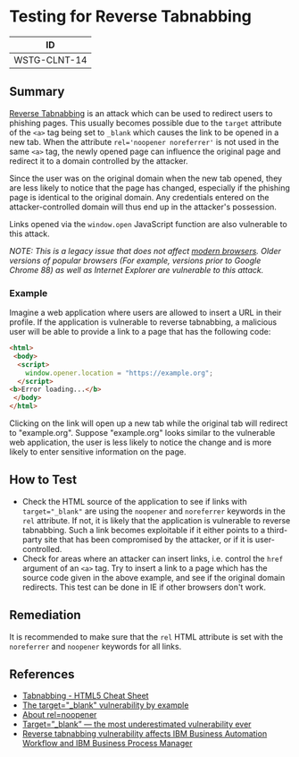 # Testing for Reverse Tabnabbing

|ID          |
|------------|
|WSTG-CLNT-14|

## Summary

[Reverse Tabnabbing](https://owasp.org/www-community/attacks/Reverse_Tabnabbing) is an attack which can be used to redirect users to phishing pages. This usually becomes possible due to the `target` attribute of the `<a>` tag being set to `_blank` which causes the link to be opened in a new tab. When the attribute `rel='noopener noreferrer'` is not used in the same `<a>` tag, the newly opened page can influence the original page and redirect it to a domain controlled by the attacker.

Since the user was on the original domain when the new tab opened, they are less likely to notice that the page has changed, especially if the phishing page is identical to the original domain. Any credentials entered on the attacker-controlled domain will thus end up in the attacker's possession.

Links opened via the `window.open` JavaScript function are also vulnerable to this attack.

_NOTE: This is a legacy issue that does not affect [modern browsers](https://caniuse.com/mdn-html_elements_a_implicit_noopener). Older versions of popular browsers (For example, versions prior to Google Chrome 88) as well as Internet Explorer are vulnerable to this attack._

### Example

Imagine a web application where users are allowed to insert a URL in their profile. If the application is vulnerable to reverse tabnabbing, a malicious user will be able to provide a link to a page that has the following code:

```html
<html>
 <body>
  <script>
    window.opener.location = "https://example.org";
  </script>
<b>Error loading...</b>
 </body>
</html>
```

Clicking on the link will open up a new tab while the original tab will redirect to "example.org". Suppose "example.org" looks similar to the vulnerable web application, the user is less likely to notice the change and is more likely to enter sensitive information on the page.

## How to Test

- Check the HTML source of the application to see if links with `target="_blank"` are using the `noopener` and `noreferrer` keywords in the `rel` attribute. If not, it is likely that the application is vulnerable to reverse tabnabbing. Such a link becomes exploitable if it either points to a third-party site that has been compromised by the attacker, or if it is user-controlled.
- Check for areas where an attacker can insert links, i.e. control the `href` argument of an `<a>` tag. Try to insert a link to a page which has the source code given in the above example, and see if the original domain redirects. This test can be done in IE if other browsers don't work.

## Remediation

It is recommended to make sure that the `rel` HTML attribute is set with the `noreferrer` and `noopener` keywords for all links.

## References

- [Tabnabbing - HTML5 Cheat Sheet](https://cheatsheetseries.owasp.org/cheatsheets/HTML5_Security_Cheat_Sheet.html#tabnabbing)
- [The target="_blank" vulnerability by example](https://dev.to/ben/the-targetblank-vulnerability-by-example)
- [About rel=noopener](https://mathiasbynens.github.io/rel-noopener/)
- [Target=”_blank” — the most underestimated vulnerability ever](https://medium.com/@jitbit/target-blank-the-most-underestimated-vulnerability-ever-96e328301f4c)
- [Reverse tabnabbing vulnerability affects IBM Business Automation Workflow and IBM Business Process Manager](https://www.ibm.com/support/pages/security-bulletin-reverse-tabnabbing-vulnerability-affects-ibm-business-automation-workflow-and-ibm-business-process-manager-bpm-cve-2020-4490-0)
